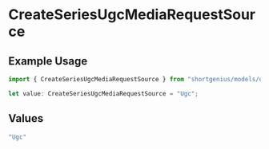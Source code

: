 # CreateSeriesUgcMediaRequestSource

## Example Usage

```typescript
import { CreateSeriesUgcMediaRequestSource } from "shortgenius/models/operations";

let value: CreateSeriesUgcMediaRequestSource = "Ugc";
```

## Values

```typescript
"Ugc"
```